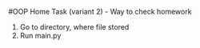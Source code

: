 #OOP Home Task (variant 2) - Way to check homework
1. Go to directory, where file stored
2. Run main.py
